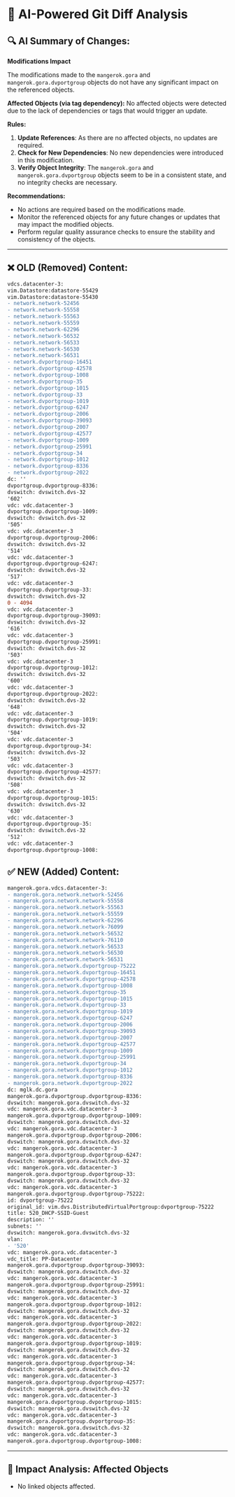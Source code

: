 
# 🚀 AI-Powered Git Diff Analysis

## 🔍 AI Summary of Changes:
**Modifications Impact**

The modifications made to the `mangerok.gora` and `mangerok.gora.dvportgroup` objects do not have any significant impact on the referenced objects.

**Affected Objects (via tag dependency):**
No affected objects were detected due to the lack of dependencies or tags that would trigger an update.

**Rules:**

1. **Update References**: As there are no affected objects, no updates are required.
2. **Check for New Dependencies**: No new dependencies were introduced in this modification.
3. **Verify Object Integrity**: The `mangerok.gora` and `mangerok.gora.dvportgroup` objects seem to be in a consistent state, and no integrity checks are necessary.

**Recommendations:**

* No actions are required based on the modifications made.
* Monitor the referenced objects for any future changes or updates that may impact the modified objects.
* Perform regular quality assurance checks to ensure the stability and consistency of the objects.

---

## ❌ OLD (Removed) Content:
```diff
vdcs.datacenter-3:
vim.Datastore:datastore-55429
vim.Datastore:datastore-55430
- network.network-52456
- network.network-55558
- network.network-55563
- network.network-55559
- network.network-62296
- network.network-56532
- network.network-56533
- network.network-56530
- network.network-56531
- network.dvportgroup-16451
- network.dvportgroup-42578
- network.dvportgroup-1008
- network.dvportgroup-35
- network.dvportgroup-1015
- network.dvportgroup-33
- network.dvportgroup-1019
- network.dvportgroup-6247
- network.dvportgroup-2006
- network.dvportgroup-39093
- network.dvportgroup-2007
- network.dvportgroup-42577
- network.dvportgroup-1009
- network.dvportgroup-25991
- network.dvportgroup-34
- network.dvportgroup-1012
- network.dvportgroup-8336
- network.dvportgroup-2022
dc: ''
dvportgroup.dvportgroup-8336:
dvswitch: dvswitch.dvs-32
'602'
vdc: vdc.datacenter-3
dvportgroup.dvportgroup-1009:
dvswitch: dvswitch.dvs-32
'505'
vdc: vdc.datacenter-3
dvportgroup.dvportgroup-2006:
dvswitch: dvswitch.dvs-32
'514'
vdc: vdc.datacenter-3
dvportgroup.dvportgroup-6247:
dvswitch: dvswitch.dvs-32
'517'
vdc: vdc.datacenter-3
dvportgroup.dvportgroup-33:
dvswitch: dvswitch.dvs-32
0 - 4094
vdc: vdc.datacenter-3
dvportgroup.dvportgroup-39093:
dvswitch: dvswitch.dvs-32
'616'
vdc: vdc.datacenter-3
dvportgroup.dvportgroup-25991:
dvswitch: dvswitch.dvs-32
'503'
vdc: vdc.datacenter-3
dvportgroup.dvportgroup-1012:
dvswitch: dvswitch.dvs-32
'600'
vdc: vdc.datacenter-3
dvportgroup.dvportgroup-2022:
dvswitch: dvswitch.dvs-32
'648'
vdc: vdc.datacenter-3
dvportgroup.dvportgroup-1019:
dvswitch: dvswitch.dvs-32
'504'
vdc: vdc.datacenter-3
dvportgroup.dvportgroup-34:
dvswitch: dvswitch.dvs-32
'503'
vdc: vdc.datacenter-3
dvportgroup.dvportgroup-42577:
dvswitch: dvswitch.dvs-32
'508'
vdc: vdc.datacenter-3
dvportgroup.dvportgroup-1015:
dvswitch: dvswitch.dvs-32
'630'
vdc: vdc.datacenter-3
dvportgroup.dvportgroup-35:
dvswitch: dvswitch.dvs-32
'512'
vdc: vdc.datacenter-3
dvportgroup.dvportgroup-1008:
```

## ✅ NEW (Added) Content:
```diff
mangerok.gora.vdcs.datacenter-3:
- mangerok.gora.network.network-52456
- mangerok.gora.network.network-55558
- mangerok.gora.network.network-55563
- mangerok.gora.network.network-55559
- mangerok.gora.network.network-62296
- mangerok.gora.network.network-76099
- mangerok.gora.network.network-56532
- mangerok.gora.network.network-76110
- mangerok.gora.network.network-56533
- mangerok.gora.network.network-56530
- mangerok.gora.network.network-56531
- mangerok.gora.network.dvportgroup-75222
- mangerok.gora.network.dvportgroup-16451
- mangerok.gora.network.dvportgroup-42578
- mangerok.gora.network.dvportgroup-1008
- mangerok.gora.network.dvportgroup-35
- mangerok.gora.network.dvportgroup-1015
- mangerok.gora.network.dvportgroup-33
- mangerok.gora.network.dvportgroup-1019
- mangerok.gora.network.dvportgroup-6247
- mangerok.gora.network.dvportgroup-2006
- mangerok.gora.network.dvportgroup-39093
- mangerok.gora.network.dvportgroup-2007
- mangerok.gora.network.dvportgroup-42577
- mangerok.gora.network.dvportgroup-1009
- mangerok.gora.network.dvportgroup-25991
- mangerok.gora.network.dvportgroup-34
- mangerok.gora.network.dvportgroup-1012
- mangerok.gora.network.dvportgroup-8336
- mangerok.gora.network.dvportgroup-2022
dc: mglk.dc.gora
mangerok.gora.dvportgroup.dvportgroup-8336:
dvswitch: mangerok.gora.dvswitch.dvs-32
vdc: mangerok.gora.vdc.datacenter-3
mangerok.gora.dvportgroup.dvportgroup-1009:
dvswitch: mangerok.gora.dvswitch.dvs-32
vdc: mangerok.gora.vdc.datacenter-3
mangerok.gora.dvportgroup.dvportgroup-2006:
dvswitch: mangerok.gora.dvswitch.dvs-32
vdc: mangerok.gora.vdc.datacenter-3
mangerok.gora.dvportgroup.dvportgroup-6247:
dvswitch: mangerok.gora.dvswitch.dvs-32
vdc: mangerok.gora.vdc.datacenter-3
mangerok.gora.dvportgroup.dvportgroup-33:
dvswitch: mangerok.gora.dvswitch.dvs-32
vdc: mangerok.gora.vdc.datacenter-3
mangerok.gora.dvportgroup.dvportgroup-75222:
id: dvportgroup-75222
original_id: vim.dvs.DistributedVirtualPortgroup:dvportgroup-75222
title: 520_DHCP-SSID-Guest
description: ''
subnets: ''
dvswitch: mangerok.gora.dvswitch.dvs-32
vlan:
- '520'
vdc: mangerok.gora.vdc.datacenter-3
vdc_title: PP-Datacenter
mangerok.gora.dvportgroup.dvportgroup-39093:
dvswitch: mangerok.gora.dvswitch.dvs-32
vdc: mangerok.gora.vdc.datacenter-3
mangerok.gora.dvportgroup.dvportgroup-25991:
dvswitch: mangerok.gora.dvswitch.dvs-32
vdc: mangerok.gora.vdc.datacenter-3
mangerok.gora.dvportgroup.dvportgroup-1012:
dvswitch: mangerok.gora.dvswitch.dvs-32
vdc: mangerok.gora.vdc.datacenter-3
mangerok.gora.dvportgroup.dvportgroup-2022:
dvswitch: mangerok.gora.dvswitch.dvs-32
vdc: mangerok.gora.vdc.datacenter-3
mangerok.gora.dvportgroup.dvportgroup-1019:
dvswitch: mangerok.gora.dvswitch.dvs-32
vdc: mangerok.gora.vdc.datacenter-3
mangerok.gora.dvportgroup.dvportgroup-34:
dvswitch: mangerok.gora.dvswitch.dvs-32
vdc: mangerok.gora.vdc.datacenter-3
mangerok.gora.dvportgroup.dvportgroup-42577:
dvswitch: mangerok.gora.dvswitch.dvs-32
vdc: mangerok.gora.vdc.datacenter-3
mangerok.gora.dvportgroup.dvportgroup-1015:
dvswitch: mangerok.gora.dvswitch.dvs-32
vdc: mangerok.gora.vdc.datacenter-3
mangerok.gora.dvportgroup.dvportgroup-35:
dvswitch: mangerok.gora.dvswitch.dvs-32
vdc: mangerok.gora.vdc.datacenter-3
mangerok.gora.dvportgroup.dvportgroup-1008:
```

---

## 🔗 Impact Analysis: Affected Objects
- No linked objects affected.
